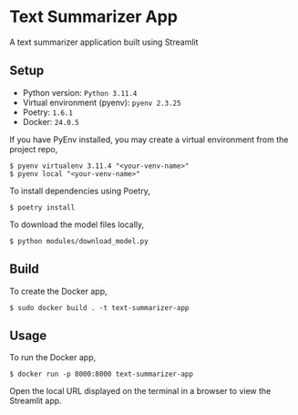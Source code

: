 # Text Summarizer App

A text summarizer application built using Streamlit

## Setup

- Python version: `Python 3.11.4`
- Virtual environment (pyenv): `pyenv 2.3.25`
- Poetry: `1.6.1`
- Docker: `24.0.5`

If you have PyEnv installed, you may create a virtual environment from the project repo,

```shell
$ pyenv virtualenv 3.11.4 "<your-venv-name>"
$ pyenv local "<your-venv-name>"
```

To install dependencies using Poetry,

```shell
$ poetry install
```

To download the model files locally,

```shell
$ python modules/download_model.py
```

## Build

To create the Docker app,

```shell
$ sudo docker build . -t text-summarizer-app
```

## Usage

To run the Docker app,

```shell
$ docker run -p 8000:8000 text-summarizer-app
```

Open the local URL displayed on the terminal in a browser to view the Streamlit app.
